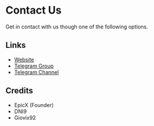 # Contact Us

Get in contact with us though one of the following options.

## Links

* [Website](https://shrp.cf)
* [Telegram Group](https://t.me/sky_hawk)
* [Telegram Channel](https://t.me/shrp_official)


## Credits

* EpicX (Founder)
* DNI9
* Giovix92

